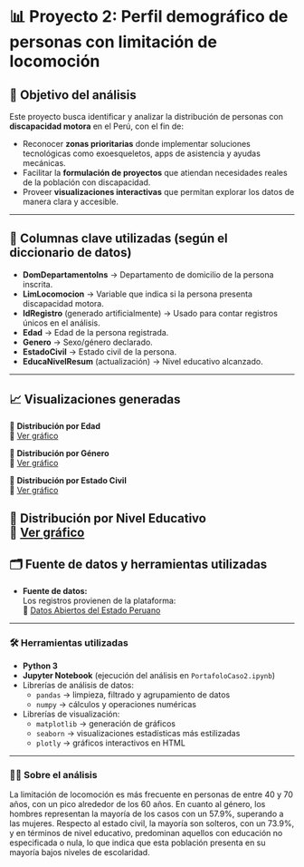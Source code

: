 # 📊 Proyecto 2: Perfil demográfico de personas con limitación de locomoción 

## 🎯 Objetivo del análisis  
Este proyecto busca identificar y analizar la distribución de personas con **discapacidad motora** en el Perú, con el fin de:  

- Reconocer **zonas prioritarias** donde implementar soluciones tecnológicas como exoesqueletos, apps de asistencia y ayudas mecánicas.  
- Facilitar la **formulación de proyectos** que atiendan necesidades reales de la población con discapacidad.  
- Proveer **visualizaciones interactivas** que permitan explorar los datos de manera clara y accesible.  

---

## 📂 Columnas clave utilizadas (según el diccionario de datos)  
- **DomDepartamentoIns** → Departamento de domicilio de la persona inscrita.  
- **LimLocomocion** → Variable que indica si la persona presenta discapacidad motora.  
- **IdRegistro** (generado artificialmente) → Usado para contar registros únicos en el análisis.  
- **Edad** → Edad de la persona registrada.  
- **Genero** → Sexo/género declarado.  
- **EstadoCivil** → Estado civil de la persona.  
- **EducaNivelResum** (actualización) → Nivel educativo alcanzado.  

---

## 📈 Visualizaciones generadas  

🔹 **Distribución por Edad**  
🔗 [Ver gráfico](./visualizations/grafico_distribucion_edad.html)  

🔹 **Distribución por Género**  
🔗 [Ver gráfico](./visualizations/grafico_Distribución_por_Género.html)  

🔹 **Distribución por Estado Civil**  
🔗 [Ver gráfico](./visualizations/grafico_Distribución_por_Estado_Civil.html)  

🔹 **Distribución por Nivel Educativo**  
🔗 [Ver gráfico](./graficos/grafico_Distribución_por_Nivel_Educativo.html)  
---

## 🗂️ Fuente de datos y herramientas utilizadas  

- **Fuente de datos:**  
  Los registros provienen de la plataforma:  
  🔗 [Datos Abiertos del Estado Peruano](https://www.datosabiertos.gob.pe/)  

---

### 🛠️ Herramientas utilizadas
 
  - **Python 3**  
  - **Jupyter Notebook** (ejecución del análisis en `PortafoloCaso2.ipynb`)  
  - Librerías de análisis de datos:  
    - `pandas` → limpieza, filtrado y agrupamiento de datos  
    - `numpy` → cálculos y operaciones numéricas  
  - Librerías de visualización:  
    - `matplotlib` → generación de gráficos  
    - `seaborn` → visualizaciones estadísticas más estilizadas  
    - `plotly` → gráficos interactivos en HTML
---
### 👩‍💻 Sobre el análisis
La limitación de locomoción es más frecuente en personas de entre 40 y 70 años, con un pico alrededor de los 60 años. En cuanto al género, los hombres representan la mayoría de los casos con un 57.9%, superando a las mujeres. Respecto al estado civil, la mayoría son solteros, con un 73.9%, y en términos de nivel educativo, predominan aquellos con educación no especificada o nula, lo que indica que esta población presenta en su mayoría bajos niveles de escolaridad.
